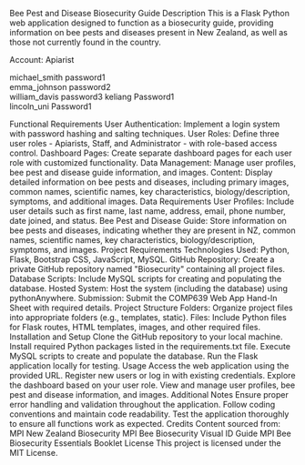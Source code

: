 Bee Pest and Disease Biosecurity Guide
Description
This is a Flask Python web application designed to function as a biosecurity guide, providing information on bee pests and diseases present in New Zealand, as well as those not currently found in the country.

Account:
Apiarist   

michael_smith password1                                          
emma_johnson password2                                      
william_davis password3  keliang Password1                 
lincoln_uni  Password1

Functional Requirements
User Authentication: Implement a login system with password hashing and salting techniques.
User Roles: Define three user roles - Apiarists, Staff, and Administrator - with role-based access control.
Dashboard Pages: Create separate dashboard pages for each user role with customized functionality.
Data Management: Manage user profiles, bee pest and disease guide information, and images.
Content: Display detailed information on bee pests and diseases, including primary images, common names, scientific names, key characteristics, biology/description, symptoms, and additional images.
Data Requirements
User Profiles: Include user details such as first name, last name, address, email, phone number, date joined, and status.
Bee Pest and Disease Guide: Store information on bee pests and diseases, indicating whether they are present in NZ, common names, scientific names, key characteristics, biology/description, symptoms, and images.
Project Requirements
Technologies Used: Python, Flask, Bootstrap CSS, JavaScript, MySQL.
GitHub Repository: Create a private GitHub repository named "Biosecurity" containing all project files.
Database Scripts: Include MySQL scripts for creating and populating the database.
Hosted System: Host the system (including the database) using pythonAnywhere.
Submission: Submit the COMP639 Web App Hand-In Sheet with required details.
Project Structure
Folders: Organize project files into appropriate folders (e.g., templates, static).
Files: Include Python files for Flask routes, HTML templates, images, and other required files.
Installation and Setup
Clone the GitHub repository to your local machine.
Install required Python packages listed in the requirements.txt file.
Execute MySQL scripts to create and populate the database.
Run the Flask application locally for testing.
Usage
Access the web application using the provided URL.
Register new users or log in with existing credentials.
Explore the dashboard based on your user role.
View and manage user profiles, bee pest and disease information, and images.
Additional Notes
Ensure proper error handling and validation throughout the application.
Follow coding conventions and maintain code readability.
Test the application thoroughly to ensure all functions work as expected.
Credits
Content sourced from:
MPI New Zealand Biosecurity
MPI Bee Biosecurity Visual ID Guide
MPI Bee Biosecurity Essentials Booklet
License
This project is licensed under the MIT License.